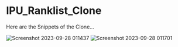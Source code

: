 # IPU_Ranklist_Clone

Here are the Snippets of the Clone...

![Screenshot 2023-09-28 011437](https://github.com/Shivansh175/IPU_Ranklist_Clone/assets/112273961/1039aac2-02c7-4593-9aa5-a8efeec6b4f1)
![Screenshot 2023-09-28 011701](https://github.com/Shivansh175/IPU_Ranklist_Clone/assets/112273961/ce89e8d6-abcc-4232-abcc-37247c6b085f)
